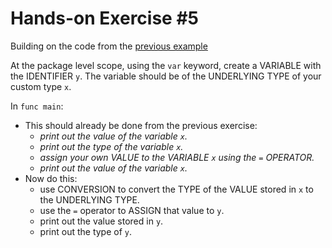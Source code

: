 # Hands-on Exercise #5  

Building on the code from the [previous example](https://github.com/momoYB/go-course-exercises/blob/master/Exercises%20-%20Ninja%20Level%201/Hands-on%20exercise%20%234/main.go)  

At the package level scope, using the `var` keyword, create a VARIABLE with the IDENTIFIER `y`. The variable should be of the UNDERLYING TYPE of your custom type `x`.

In `func main`:
   * This should already be done from the previous exercise:
      - *print out the value of the variable `x`.*
      - *print out the type of the variable `x`.*
      - *assign your own VALUE to the VARIABLE `x` using the `=` OPERATOR.*
      - *print out the value of the variable `x`.*
   * Now do this:
      - use CONVERSION to convert the TYPE of the VALUE stored in `x` to the UNDERLYING TYPE.
      - use the `=` operator to ASSIGN that value to `y`.
      - print out the value stored in `y`.
      - print out the type of `y`.